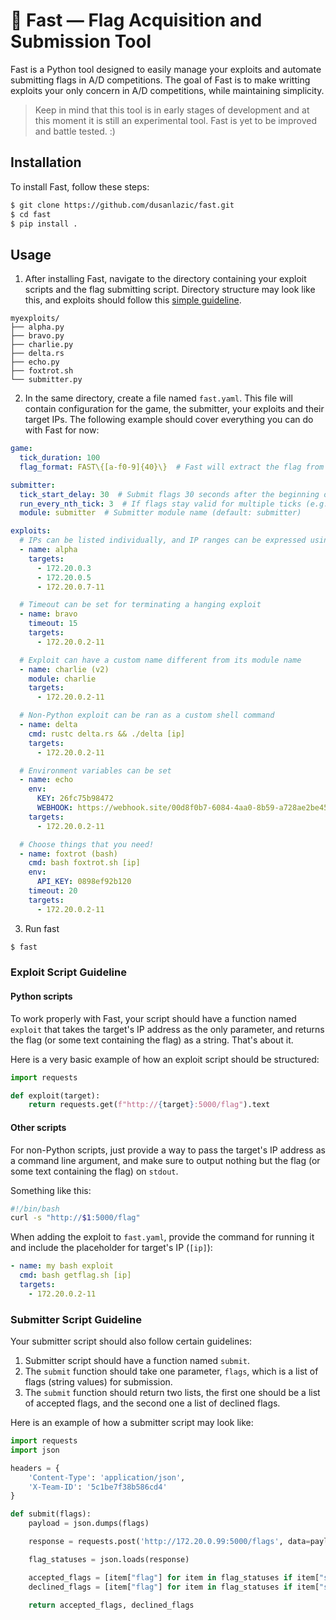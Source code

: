 # 🚩 Fast — Flag Acquisition and Submission Tool

Fast is a Python tool designed to easily manage your exploits and automate submitting flags in A/D competitions. The goal of Fast is to make writting exploits your only concern in A/D competitions, while maintaining simplicity.

> Keep in mind that this tool is in early stages of development and at this moment it is still an experimental tool. Fast is yet to be improved and battle tested. :)

## Installation

To install Fast, follow these steps:

```sh
$ git clone https://github.com/dusanlazic/fast.git
$ cd fast
$ pip install .
```

## Usage

1. After installing Fast, navigate to the directory containing your exploit scripts and the flag submitting script. Directory structure may look like this, and exploits should follow this [simple guideline](#exploit-script-guidelines).

```
myexploits/
├── alpha.py
├── bravo.py
├── charlie.py
├── delta.rs
├── echo.py
├── foxtrot.sh
└── submitter.py
```

2. In the same directory, create a file named `fast.yaml`. This file will contain configuration for the game, the submitter, your exploits and their target IPs. The following example should cover everything you can do with Fast for now:

```yaml
game:
  tick_duration: 100
  flag_format: FAST\{[a-f0-9]{40}\}  # Fast will extract the flag from your exploit's response

submitter:
  tick_start_delay: 30  # Submit flags 30 seconds after the beginning of each tick
  run_every_nth_tick: 3  # If flags stay valid for multiple ticks (e.g. 3), submit on every 3rd tick instead (default: 1)
  module: submitter  # Submitter module name (default: submitter)

exploits:
  # IPs can be listed individually, and IP ranges can be expressed using hyphens
  - name: alpha
    targets:
      - 172.20.0.3
      - 172.20.0.5
      - 172.20.0.7-11

  # Timeout can be set for terminating a hanging exploit
  - name: bravo
    timeout: 15
    targets:
      - 172.20.0.2-11

  # Exploit can have a custom name different from its module name
  - name: charlie (v2)
    module: charlie
    targets:
      - 172.20.0.2-11

  # Non-Python exploit can be ran as a custom shell command
  - name: delta
    cmd: rustc delta.rs && ./delta [ip]
    targets:
      - 172.20.0.2-11

  # Environment variables can be set
  - name: echo
    env:
      KEY: 26fc75b98472
      WEBHOOK: https://webhook.site/00d8f0b7-6084-4aa0-8b59-a728ae2be450
    targets:
      - 172.20.0.2-11

  # Choose things that you need!
  - name: foxtrot (bash)
    cmd: bash foxtrot.sh [ip]
    env:
      API_KEY: 0898ef92b120
    timeout: 20
    targets:
      - 172.20.0.2-11

```

3. Run fast

```sh
$ fast
```

### Exploit Script Guideline

#### Python scripts

To work properly with Fast, your script should have a function named `exploit` that takes the target's IP address as the only parameter, and returns the flag (or some text containing the flag) as a string. That's about it.

Here is a very basic example of how an exploit script should be structured:

```python
import requests

def exploit(target):
    return requests.get(f"http://{target}:5000/flag").text
```

#### Other scripts

For non-Python scripts, just provide a way to pass the target's IP address as a command line argument, and make sure to output nothing but the flag (or some text containing the flag) on `stdout`.

Something like this:
```bash
#!/bin/bash
curl -s "http://$1:5000/flag"
```

When adding the exploit to `fast.yaml`, provide the command for running it and include the placeholder for target's IP (`[ip]`):
```yaml
- name: my bash exploit
  cmd: bash getflag.sh [ip]
  targets:
    - 172.20.0.2-11
```

### Submitter Script Guideline

Your submitter script should also follow certain guidelines:

1. Submitter script should have a function named `submit`.
2. The `submit` function should take one parameter, `flags`, which is a list of flags (string values) for submission.
3. The `submit` function should return two lists, the first one should be a list of accepted flags, and the second one a list of declined flags.

Here is an example of how a submitter script may look like:

```python
import requests
import json

headers = {
    'Content-Type': 'application/json',
    'X-Team-ID': '5c1be7f38b586cd4'
}

def submit(flags):
    payload = json.dumps(flags)

    response = requests.post('http://172.20.0.99:5000/flags', data=payload, headers=headers).text

    flag_statuses = json.loads(response)

    accepted_flags = [item["flag"] for item in flag_statuses if item["status"] == "Flag accepted!"]
    declined_flags = [item["flag"] for item in flag_statuses if item["status"] != "Flag accepted!"]

    return accepted_flags, declined_flags
```
